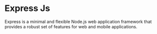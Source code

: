 # Express Js

Express is a minimal and flexible Node.js web application framework that provides a robust set of features for web and mobile applications.